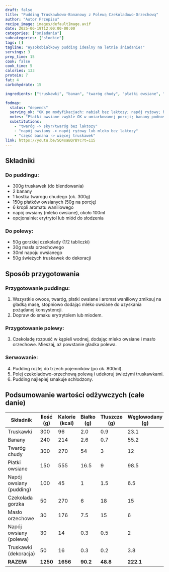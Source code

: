 ```yaml
---
draft: false
title: "Pudding Truskawkowo-Bananowy z Polewą Czekoladowo-Orzechową"
author: "Autor Przepisu"
recipe_image: images/defaultImage.avif
date: 2025-06-19T12:00:00-00:00
categories: ["sniadania"]
subcategories: ["słodkie"]
tags: []
tagline: "Wysokobiałkowy pudding idealny na letnie śniadanie!"
servings: 3
prep_time: 15
cook: false
cook_time: 5
calories: 133
protein: 7
fat: 4
carbohydrate: 15

ingredients: ["truskawki", "banan", "twaróg chudy", "płatki owsiane", "napój owsiany", "miód", "czekolada gorzka", "masło orzechowe"]

fodmap:
  status: "depends"
  serving_ok: "OK po modyfikacjach: nabiał bez laktozy; napój ryżowy; banan ≤ 1/2 na porcję"
  notes: "Płatki owsiane zwykle OK w umiarkowanej porcji; banany podnoszą FODMAP przy większej ilości. Twaróg wymaga wersji bez laktozy; unikaj napoju owsianego."
  substitutions:
    - "twaróg -> skyr/twaróg bez laktozy"
    - "napój owsiany -> napój ryżowy lub mleko bez laktozy"
    - "część banana -> więcej truskawek"
link: https://youtu.be/SQ4saBQrBYc?t=115
---
```


## Składniki
### Do puddingu:
- 300g truskawek (do blendowania)
- 2 banany
- 1 kostka twarogu chudego (ok. 300g)
- 150g płatków owsianych (50g na porcję)
- 6 kropli aromatu waniliowego
- napój owsiany (mleko owsiane), około 100ml
- opcjonalnie: erytrytol lub miód do słodzenia

### Do polewy:
- 50g gorzkiej czekolady (1/2 tabliczki)
- 30g masła orzechowego
- 30ml napoju owsianego
- 50g świeżych truskawek do dekoracji

## Sposób przygotowania
### Przygotowanie puddingu:
1. Wszystkie owoce, twaróg, płatki owsiane i aromat waniliowy zmiksuj na gładką masę, stopniowo dodając mleko owsiane do uzyskania pożądanej konsystencji. 
2. Dopraw do smaku erytrytolem lub miodem.

### Przygotowanie polewy:
3. Czekoladę rozpuść w kąpieli wodnej, dodając mleko owsiane i masło orzechowe. Mieszaj, aż powstanie gładka polewa.

### Serwowanie:
4. Pudding rozlej do trzech pojemników (po ok. 800ml). 
5. Polej czekoladowo-orzechową polewą i udekoruj świeżymi truskawkami.
6. Pudding najlepiej smakuje schłodzony.

## Podsumowanie wartości odżywczych (całe danie)

| Składnik                | Ilość (g) | Kalorie (kcal) | Białko (g) | Tłuszcze (g) | Węglowodany (g) |
|-------------------------|-----------|----------------|------------|--------------|-----------------|
| Truskawki               | 300       | 96             | 2.0        | 0.9          | 23.1            |
| Banany                  | 240       | 214            | 2.6        | 0.7          | 55.2            |
| Twaróg chudy            | 300       | 270            | 54         | 3            | 12              |
| Płatki owsiane          | 150       | 555            | 16.5       | 9            | 98.5            |
| Napój owsiany (pudding) | 100       | 45             | 1          | 1.5          | 6.5             |
| Czekolada gorzka        | 50        | 270            | 6          | 18           | 15              |
| Masło orzechowe         | 30        | 176            | 7.5        | 15           | 6               |
| Napój owsiany (polewa)  | 30        | 14             | 0.3        | 0.5          | 2               |
| Truskawki (dekoracja)   | 50        | 16             | 0.3        | 0.2          | 3.8             |
| **RAZEM:**              | **1250**  | **1656**       | **90.2**   | **48.8**     | **222.1**       |
